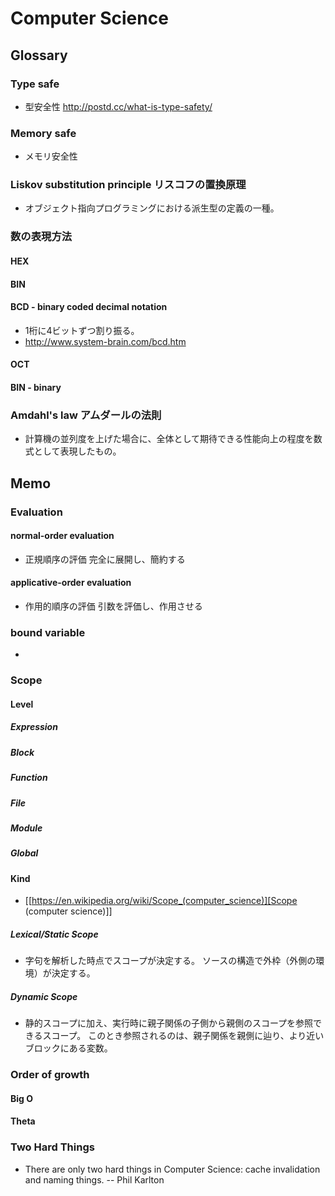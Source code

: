 # Computer Science
## Glossary
### Type safe
- 型安全性
  http://postd.cc/what-is-type-safety/
### Memory safe
- メモリ安全性
### Liskov substitution principle リスコフの置換原理
- オブジェクト指向プログラミングにおける派生型の定義の一種。
### 数の表現方法
#### HEX
#### BIN
#### BCD - binary coded decimal notation
- 1桁に4ビットずつ割り振る。
- http://www.system-brain.com/bcd.htm
#### OCT
#### BIN - binary
### Amdahl's law アムダールの法則
- 計算機の並列度を上げた場合に、全体として期待できる性能向上の程度を数式として表現したもの。
## Memo
### Evaluation
#### normal-order evaluation
- 正規順序の評価
  完全に展開し、簡約する

#### applicative-order evaluation
- 作用的順序の評価
  引数を評価し、作用させる

### bound variable
- 
  
### Scope
#### Level
##### Expression

##### Block

##### Function

##### File

##### Module

##### Global

#### Kind
- [[https://en.wikipedia.org/wiki/Scope_(computer_science)][Scope (computer science)]]
##### Lexical/Static Scope 
- 字句を解析した時点でスコープが決定する。
  ソースの構造で外枠（外側の環境）が決定する。
##### Dynamic Scope
- 静的スコープに加え、実行時に親子関係の子側から親側のスコープを参照できるスコープ。
  このとき参照されるのは、親子関係を親側に辿り、より近いブロックにある変数。
### Order of growth

#### Big O

#### Theta
### Two Hard Things
- 
  There are only two hard things in Computer Science:
  cache invalidation and naming things.
  -- Phil Karlton
